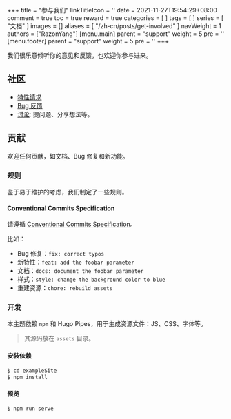 +++
title = "参与我们"
linkTitleIcon = '<i class="fas fa-handshake fa-fw"></i>'
date = 2021-11-27T19:54:29+08:00
comment = true
toc = true
reward = true
categories = [
]
tags = [
]
series = [
  "文档"
]
images = []
aliases = [
  "/zh-cn/posts/get-involved"
]
navWeight = 1
authors = ["RazonYang"]
[menu.main]
  parent = "support"
  weight = 5
  pre = '<i class="fas fa-handshake fa-fw me-1"></i>'
[menu.footer]
  parent = "support"
  weight = 5
  pre = '<i class="fas fa-handshake fa-fw me-1"></i>'
+++

我们很乐意倾听你的意见和反馈，也欢迎你参与进来。

<!--more-->

## 社区

- [特性请求](https://github.com/razonyang/hugo-theme-bootstrap/issues/new?template=feature_request.yml)
- [Bug 反馈](https://github.com/razonyang/hugo-theme-bootstrap/issues/new?template=bug_report.yml)
- [讨论](https://github.com/razonyang/hugo-theme-bootstrap/discussions): 提问题、分享想法等。

## 贡献

欢迎任何贡献，如文档、Bug 修复和新功能。

### 规则

鉴于易于维护的考虑，我们制定了一些规则。

#### Conventional Commits Specification

请遵循 [Conventional Commits Specification](https://www.conventionalcommits.org/en/v1.0.0/)。

比如：

- Bug 修复：`fix: correct typos`
- 新特性：`feat: add the foobar parameter`
- 文档：`docs: document the foobar parameter`
- 样式：`style: change the background color to blue`
- 重建资源：`chore: rebuild assets`

### 开发

本主题依赖 `npm` 和 Hugo Pipes，用于生成资源文件：JS、CSS、字体等。

> 其源码放在 `assets` 目录。

#### 安装依赖

```bash
$ cd exampleSite
$ npm install
```

#### 预览

```bash
$ npm run serve
```
